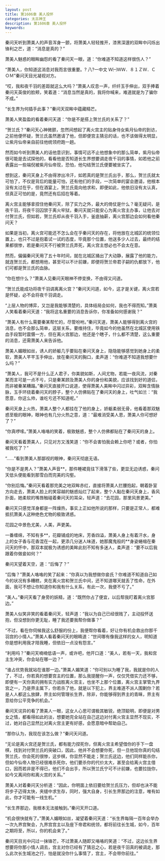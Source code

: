 ```yaml
---
layout: post
title: 第1606章 美人投怀
categories: 太古神王
description: 第1606章 美人投怀
keywords:
---
```


秦问天听到萧美人的声音浑身一颤，将萧美人轻轻推开，漆黑深邃的双眸中闪烁出锋利之芒，道：“消息是真的？”

萧美人魅惑的眼眸幽怨的看了秦问天一眼，道：“你难道不知道这样很伤人？”

“萧美人，你知道这消息对我而言很重要。? 八?一中文 Ｗ㈠ＷＷ．８１ＺＷ．ＣＯＭ”秦问天目光凝视对方。

“哎，我和夜千羽的差距就这么大吗？”萧美人叹息一声，纤纤玉手伸出，双手捧着秦问天英俊的脸颊，笑着道：“消息当然是真的，我将你喊来，难道就是为了骗你不成。”

“长生界为何插手此事？”秦问天双眸中蕴藏精芒。

萧美人笑盈盈的看着秦问天道：“你是不是搭上贺兰氏的关系了？”

“贺兰氏？”秦问天心神微颤，忽然间想起了离火宫主的贴身侍女紫月仙帝的到访，之前他便怀疑，贺兰氏虽然邀请了他，但即便宫主猜忌的话，也不该做得太明显，让紫月仙帝亲自前往他统领府跑一趟。

然而如今听到萧美人的话他意识到，事情可远不止他想象中的那么简单，紫月仙帝很可能是去试探他的，看看他是否知道长生界想要调走夜千羽的事情，如若他之前表露出一些端倪被紫月仙帝现，恐怕，他勾结贺兰氏便要被坐实了。

想到这，秦问天身上不由得渗出冷汗，如若真的是贺兰氏出手，那么，贺兰氏就太可怕了，不仅是背后的能量可怕，还有他们的手段，一次简单的宴会邀请，他根本没有太过在乎，但在酒宴上，贺兰氏竟向他求和，即便如此，他依旧没有太认真，但真正可怕的是，竟然还有后招在等着。

离火宫主能够拿捏住他秦问天，除了实力之外，最大的倚仗是什么？毫无疑问，是夜千羽，将夜千羽囚禁于离火牢狱，秦问天就只能安心为离火宫主办事，让他去对付贺兰氏，但如若，贺兰氏却从夜千羽入手，釜底抽薪，离火宫那边会如何看他秦问天？

如果是当初，离火宫可能还不怎么会在乎秦问天的存在，将他放在北城区的统领位置上，也只不过是抱着试一试的态度，毕竟那个位置，他送多少人过去，最终的结果都很惨，若是秦问天不行被贺兰氏弄死，离火宫主想必也不会太在意。

然而，偏偏秦问天用了五十年时间，就在北城区捅出了大动静，展露了他的能力，就连贺兰氏，都想用他，甚至可以不计前嫌，即便将贺兰帝君子嗣的仇都放下，他们可都是贺兰氏的血脉。

“你在想什么？”萧美人见秦问天眼神不停变换，不由得又问道。

“贺兰氏能成功将夜千羽调离离火宫？”秦问天问道，如今，这才是关键，离火宫若是怀疑，必不会将夜千羽调走。

“上层人物的博弈，又岂是我能够清楚的，具体结局会如何，我也不得而知。”萧美人笑看着秦问天道：“我将这名重要的消息告诉你，你准备如何感谢我？”

“萧美人有什么需要秦某帮忙的，尽管吩咐。”秦问天道，萧美人能够得到离火宫的消息，也不会那么简单，这层关系，要维持住，毕竟如今的他虽然在北城区使用铁血手段暂时震慑一方，但在离火宫那边，他还是个瞎子，什么都不清楚，这么重要的消息，还需萧美人来告诉他。

萧美人媚眼如丝，诱人的娇躯几乎要贴在秦问天身上，隐隐能够感觉到她身上的柔软，萧美人芊芊玉手伸出，放在秦问天的胸口，柔声道：“你难道不知道我想要什么吗？”

“萧美人，我可不是什么正人君子，你美貌如斯，人间尤物，若能一夜风流，对秦某而言可是一点不亏，只是秦某顾及萧美人你的身份和美貌，应该找到好的道侣，而非被秦某糟蹋。”秦问天直接开口说道，使得萧美人美眸中闪过异彩，双眸含情脉脉，玉手环绕着秦问天的脖子，整个人仿佛贴在了秦问天的身上，吐气如兰：“我愿意，你这么帅，谁吃亏还不知道呢。”

秦问天身上火热，萧美人整个人都挂在了他的身上，娇躯柔弱无骨，他看着那双魅惑至极的眼神，眼神也有几分火热之意，道：“最难消受美人恩，萧美人你可想好了？”

“你真啰嗦。”萧美人咯咯的笑着，极致魅惑，整个人仿佛都贴在了秦问天的身上。

秦问天看着萧美人，只见对方又浅笑道：“你不会害怕我会赖上你吧？或者，你怕被我吃了？”

“……”看到萧美人那鄙视的眼神，秦问天彻底无语。

“你是不是男人？”萧美人声音**，那件睡裙竟往下滑落了些，更显无边诱惑，秦问天低头便能看到那雪白而完美的沟壑。

“你别后悔。”秦问天看着那完美之地双眸赤红，直接将萧美人拦腰抱起，朝着卧室方向走去，萧美人脸上的笑容越的魅惑灿烂了起来，整个人黏在秦问天身上，香风扑面，她柔软的嘴唇触碰着秦问天的耳朵，轻声道：“去花园，那里风景更美。”

秦问天只感觉浑身都是一阵燥热，事实上正如他所说的那样，只要是正常人，都难抵抗萧美人这种绝色尤物的极致诱惑。

花园之中景色尤美，人美，声更美。

一番缠绵，不知有多**，花瓣铺成的地床，芳香四溢，萧美人身上有着汗水，身上的女子香与花香混在一起，更添几分迷人味道，她那魔鬼般的**身姿蜷缩在秦问天的怀中，那双本就极为诱惑的美眸此刻不知有多迷人，柔声道：“要不以后我跟着你做妾如何？”

秦问天望着天空，道：“后悔了？”

“后悔？”萧美人咯咯的笑了起来：“你真以为我想做你妾氏？你难道不知道自己如今的状况有多糟糕，夹在离火宫和贺兰氏中间，还不知道哪天就丢了性命，在外面，我可不想让你知道你和我有什么关系，有此一次，我便不亏了。”

“美人。”秦问天看了身旁的妖精，道：“既然你占了便宜，以后帮我盯着离火宫那边。”

萧美人似笑非笑的看着秦问天，轻声道：“我以为自己已经很贱了，主动投怀送抱，但没想到你更无耻，睡了我还要我帮你做事？”

“不过，看在你伺候我这么舒服的份上，我便帮你看着，好让你有机会救出你那千羽宫的小情人。”萧美人看着秦问天的眼睛道：“世间哪有像我这样的女人，明知道你是想利用我才陪我睡，但依旧一点没有怨言。”

“利用吗？”秦问天喃喃低语一声，或许吧，他开口道：“美人，若有一天，我和宫主生冲突，你会站在哪一边？”

“谁占优势我就站在谁那一边。”萧美人媚笑道：“你可别以为睡了我，我就是你的人了，不过，你若真的想要宫主的位置，那么我提醒你一声，仅仅凭借实力还不够，即便有一天你真的拥有实力战胜离火宫主，也坐不上那个位置，离火宫主掌管九界宫之一，乃是界主属下，你若杀了他，就是以下犯上，界主难道不派人围剿你？若是人人都这么放肆，界主如何管理长生界，除非，你能够得到界主的青睐，界主有意给你公平竞争的机会。”

秦问天诧异的看了萧美人一眼，这女人心思可谓极其敏锐，绝顶聪明，即便是对男女之情，都看得如此的淡，想要她完全站在自己这边对付离火宫主显然不现实，不过，她对自己显然比对离火宫主更有好感，会愿意暗中帮助自己。

“那你认为，我现在该怎么做？”秦问天问道。

“无论是离火宫还是贺兰氏，都有能力捏死你，但离火宫主希望借你的手下一盘棋，找到对付贺兰氏的突破口，因此，他并不会想要你死，但一旦他现你真的勾结贺兰氏，你会死的很惨，这步棋，你显然不能走；贺兰氏这边，他们同样能杀你，但如今仙帝人物已经很难杀死你，他们要杀你的代价太大，甚至会给离火宫主借口，因而若非是不得已，他们不会出手，所以贺兰氏宁可不计前嫌，也要拉拢你，如今又离间你和离火宫的关系。”

萧美人对着秦问天分析道：“因此，你明面上依旧要给贺兰氏压力，但却也决不能将步子迈得太快，夹缝中求生存，同时，强大自身，引长生界那边的注意，唯有如此，你才可能有一线生机。”

“长生界那边，我根本无法接触到。”秦问天开口道。

“机会很快就有了。”萧美人媚眼如丝，凝望着秦问天道：“长生界每隔一百年会举办一次九界宫聚会，九界宫宫主以及座下帝君和统领，都将前往长生城，如今，百年之期将至，所以，你的机会来了。”

秦问天目光中闪过一抹锋芒，不过萧美人随即又咯咯的笑道：“不过，这边长生界想要将你那小情人调去，宫主对你已经有了猜忌之心，若是夜千羽真的被调走，那么此次长生城池之行，怕是就没你什么事情了，宫主，不会带你前往。”
